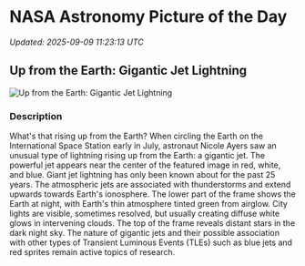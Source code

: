# NASA Astronomy Picture of the Day

_Updated: 2025-09-09 11:23:13 UTC_

## Up from the Earth: Gigantic Jet Lightning

![Up from the Earth: Gigantic Jet Lightning](https://apod.nasa.gov/apod/image/2509/JetIss_nasa_960.jpg)

### Description

What's that rising up from the Earth? When circling the Earth on the International Space Station early in July, astronaut Nicole Ayers saw an unusual type of lightning rising up from the Earth: a gigantic jet. The powerful jet appears near the center of the featured image in red, white, and blue. Giant jet lightning has only been known about for the past 25 years. The atmospheric jets are associated with thunderstorms and extend upwards towards Earth's ionosphere.  The lower part of the frame shows the Earth at night, with Earth's thin atmosphere tinted green from airglow. City lights are visible, sometimes resolved, but usually creating diffuse white glows in intervening clouds.  The top of the frame reveals distant stars in the dark night sky. The nature of gigantic jets and their possible association with other types of Transient Luminous Events (TLEs) such as blue jets and red sprites remain active topics of research.
